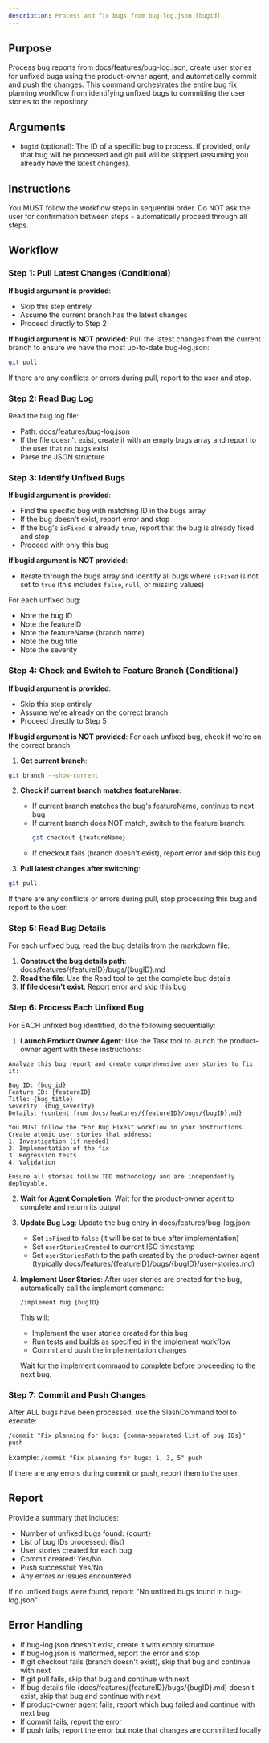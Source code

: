 ```yaml
---
description: Process and fix bugs from bug-log.json [bugid]
---
```


## Purpose

Process bug reports from docs/features/bug-log.json, create user stories for unfixed bugs using the product-owner agent, and automatically commit and push the changes. This command orchestrates the entire bug fix planning workflow from identifying unfixed bugs to committing the user stories to the repository.

## Arguments

- `bugid` (optional): The ID of a specific bug to process. If provided, only that bug will be processed and git pull will be skipped (assuming you already have the latest changes).

## Instructions

You MUST follow the workflow steps in sequential order. Do NOT ask the user for confirmation between steps - automatically proceed through all steps.

## Workflow

### Step 1: Pull Latest Changes (Conditional)

**If bugid argument is provided**:
- Skip this step entirely
- Assume the current branch has the latest changes
- Proceed directly to Step 2

**If bugid argument is NOT provided**:
Pull the latest changes from the current branch to ensure we have the most up-to-date bug-log.json:

```bash
git pull
```

If there are any conflicts or errors during pull, report to the user and stop.

### Step 2: Read Bug Log

Read the bug log file:
- Path: docs/features/bug-log.json
- If the file doesn't exist, create it with an empty bugs array and report to the user that no bugs exist
- Parse the JSON structure

### Step 3: Identify Unfixed Bugs

**If bugid argument is provided**:
- Find the specific bug with matching ID in the bugs array
- If the bug doesn't exist, report error and stop
- If the bug's `isFixed` is already `true`, report that the bug is already fixed and stop
- Proceed with only this bug

**If bugid argument is NOT provided**:
- Iterate through the bugs array and identify all bugs where `isFixed` is not set to `true` (this includes `false`, `null`, or missing values)

For each unfixed bug:
- Note the bug ID
- Note the featureID
- Note the featureName (branch name)
- Note the bug title
- Note the severity

### Step 4: Check and Switch to Feature Branch (Conditional)

**If bugid argument is provided**:
- Skip this step entirely
- Assume we're already on the correct branch
- Proceed directly to Step 5

**If bugid argument is NOT provided**:
For each unfixed bug, check if we're on the correct branch:

1. **Get current branch**:
```bash
git branch --show-current
```

2. **Check if current branch matches featureName**:
   - If current branch matches the bug's featureName, continue to next bug
   - If current branch does NOT match, switch to the feature branch:
     ```bash
     git checkout {featureName}
     ```
   - If checkout fails (branch doesn't exist), report error and skip this bug

3. **Pull latest changes after switching**:
```bash
git pull
```

If there are any conflicts or errors during pull, stop processing this bug and report to the user.

### Step 5: Read Bug Details

For each unfixed bug, read the bug details from the markdown file:

1. **Construct the bug details path**: docs/features/{featureID}/bugs/{bugID}.md
2. **Read the file**: Use the Read tool to get the complete bug details
3. **If file doesn't exist**: Report error and skip this bug

### Step 6: Process Each Unfixed Bug

For EACH unfixed bug identified, do the following sequentially:

1. **Launch Product Owner Agent**: Use the Task tool to launch the product-owner agent with these instructions:

```
Analyze this bug report and create comprehensive user stories to fix it:

Bug ID: {bug_id}
Feature ID: {featureID}
Title: {bug_title}
Severity: {bug_severity}
Details: {content from docs/features/{featureID}/bugs/{bugID}.md}

You MUST follow the "For Bug Fixes" workflow in your instructions. Create atomic user stories that address:
1. Investigation (if needed)
2. Implementation of the fix
3. Regression tests
4. Validation

Ensure all stories follow TDD methodology and are independently deployable.
```

2. **Wait for Agent Completion**: Wait for the product-owner agent to complete and return its output

3. **Update Bug Log**: Update the bug entry in docs/features/bug-log.json:
   - Set `isFixed` to `false` (it will be set to true after implementation)
   - Set `userStoriesCreated` to current ISO timestamp
   - Set `userStoriesPath` to the path created by the product-owner agent (typically docs/features/{featureID}/bugs/{bugID}/user-stories.md)

4. **Implement User Stories**: After user stories are created for the bug, automatically call the implement command:
   ```
   /implement bug {bugID}
   ```

   This will:
   - Implement the user stories created for this bug
   - Run tests and builds as specified in the implement workflow
   - Commit and push the implementation changes

   Wait for the implement command to complete before proceeding to the next bug.

### Step 7: Commit and Push Changes

After ALL bugs have been processed, use the SlashCommand tool to execute:

```
/commit "Fix planning for bugs: {comma-separated list of bug IDs}" push
```

Example: `/commit "Fix planning for bugs: 1, 3, 5" push`

If there are any errors during commit or push, report them to the user.

## Report

Provide a summary that includes:
- Number of unfixed bugs found: {count}
- List of bug IDs processed: {list}
- User stories created for each bug
- Commit created: Yes/No
- Push successful: Yes/No
- Any errors or issues encountered

If no unfixed bugs were found, report: "No unfixed bugs found in bug-log.json"

## Error Handling

- If bug-log.json doesn't exist, create it with empty structure
- If bug-log.json is malformed, report the error and stop
- If git checkout fails (branch doesn't exist), skip that bug and continue with next
- If git pull fails, skip that bug and continue with next
- If bug details file (docs/features/{featureID}/bugs/{bugID}.md) doesn't exist, skip that bug and continue with next
- If product-owner agent fails, report which bug failed and continue with next bug
- If commit fails, report the error
- If push fails, report the error but note that changes are committed locally
